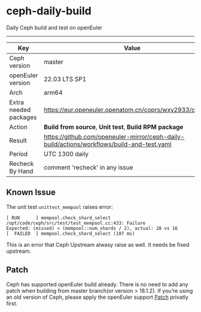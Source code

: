 # ceph-daily-build
Daily Ceph build and test on openEuler

------------------------------------------------------------

|  Key   | Value  |
|  ----  | ----  |
| Ceph version  | master |
| openEuler version | 22.03 LTS SP1 |
| Arch  | arm64 |
| Extra needed packages | https://eur.openeuler.openatom.cn/coprs/wxy2933/ceph_dev/ |
| Action | **Build from source**, **Unit test**, **Build RPM package**|
| Result | https://github.com/openeuler-mirror/ceph-daily-build/actions/workflows/build-and-test.yaml |
| Period | UTC 1300 daily |
| Recheck By Hand | comment 'recheck' in any issue |

## Known Issue

The unit test `unittest_mempool` raises error:
```
[ RUN      ] mempool.check_shard_select
/opt/code/ceph/src/test/test_mempool.cc:433: Failure
Expected: (missed) < (mempool::num_shards / 2), actual: 28 vs 16
[  FAILED  ] mempool.check_shard_select (107 ms)
```

This is an error that Ceph Upstream alwasy raise as well. It needs be fixed upstream.

## Patch

Ceph has supported openEuler build already. There is no need to add any patch when building from master branch(or version > 18.1.2). If you're using an old version of Ceph, please apply the openEuler support [Patch](./0001-Add-openEuler-support-for-rpm-spec.patch) privatly first.

